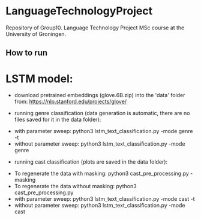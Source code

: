# LanguageTechnologyProject
Repository of Group10. Language Technology Project MSc course at the University of Groningen.

## How to run
# LSTM model:
- download pretrained embeddings (glove.6B.zip) into the 'data' folder from: https://nlp.stanford.edu/projects/glove/

- running genre classification (data generation is automatic, there are no files saved for it in the data folder):
* with parameter sweep: python3 lstm_text_classification.py -mode genre -t
* without parameter sweep: python3 lstm_text_classification.py -mode genre

- running cast classification (plots are saved in the data folder):
* To regenerate the data with masking: python3 cast_pre_processing.py -masking
* To regenerate the data without masking: python3 cast_pre_processing.py
* with parameter sweep: python3 lstm_text_classification.py -mode cast -t
* without parameter sweep: python3 lstm_text_classification.py -mode cast
